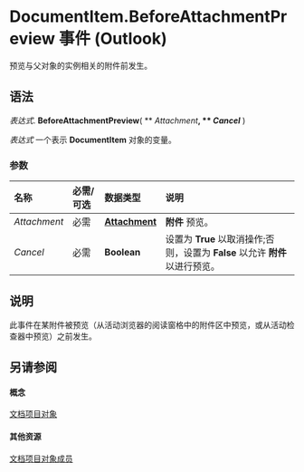 
# DocumentItem.BeforeAttachmentPreview 事件 (Outlook)

预览与父对象的实例相关的附件前发生。


## 语法

 _表达式_. **BeforeAttachmentPreview**( ** _Attachment_**, ** _Cancel_** )

 _表达式_ 一个表示 **DocumentItem** 对象的变量。


### 参数



|**名称**|**必需/可选**|**数据类型**|**说明**|
|:-----|:-----|:-----|:-----|
| _Attachment_|必需|**[Attachment](3e11582b-ac90-0948-bc37-506570bb287b.md)**|**附件** 预览。|
| _Cancel_|必需|**Boolean**|设置为 **True** 以取消操作;否则，设置为 **False** 以允许 **附件** 以进行预览。|

## 说明

此事件在某附件被预览（从活动浏览器的阅读窗格中的附件区中预览，或从活动检查器中预览）之前发生。


## 另请参阅


#### 概念


[文档项目对象](7b0a6af0-6632-3ff6-841f-5b081d0d68d8.md)
#### 其他资源


[文档项目对象成员](2c6d563b-39cb-9cb3-3bfe-93fe595325cf.md)